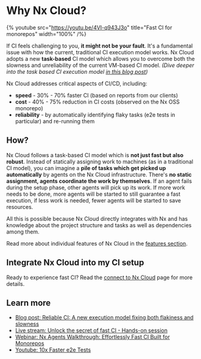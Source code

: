 # Why Nx Cloud?

{% youtube
src="https://youtu.be/4VI-q943J3o"
title="Fast CI for monorepos"
width="100%" /%}

If CI feels challenging to you, **it might not be your fault**. It's a fundamental issue with how the current, traditional CI execution model works. Nx Cloud adopts a new **task-based** CI model which allows you to overcome both the slowness and unreliability of the current VM-based CI model. _(Dive deeper into the task based CI execution model [in this blog post](/blog/reliable-ci-a-new-execution-model-fixing-both-flakiness-and-slowness))_

Nx Cloud addresses critical aspects of CI/CD, including:

-  **speed** - 30% - 70% faster CI (based on reports from our clients)
-  **cost** - 40% - 75% reduction in CI costs (observed on the Nx OSS monorepo)
-  **reliability** - by automatically identifying flaky tasks (e2e tests in particular) and re-running them

## How?

Nx Cloud follows a task-based CI model which is **not just fast but also robust**. Instead of statically assigning work to machines (as in a traditional CI model), you can imagine a **pile of tasks which get picked up automatically** by agents on the Nx Cloud infrastructure. There's **no static assignment, agents coordinate the work by themselves**. If an agent fails during the setup phase, other agents will pick up its work. If more work needs to be done, more agents will be started to still guarantee a fast execution, if less work is needed, fewer agents will be started to save resources.

All this is possible because Nx Cloud directly integrates with Nx and has knowledge about the project structure and tasks as well as dependencies among them.

Read more about individual features of Nx Cloud in the [features section](/ci/features).

## Integrate Nx Cloud into my CI setup

Ready to experience fast CI? Read the [connect to Nx Cloud](/ci/intro/connect-to-nx-cloud) page for more details.

## Learn more

-  [Blog post: Reliable CI: A new execution model fixing both flakiness and slowness](/blog/reliable-ci-a-new-execution-model-fixing-both-flakiness-and-slowness)
-  [Live stream: Unlock the secret of fast CI - Hands-on session](https://www.youtube.com/live/rkLKaqLeDa0)
-  [Webinar: Nx Agents Walkthrough: Effortlessly Fast CI Built for Monorepos](https://go.nx.dev/march-webinar?utm_source=nx_cloud&utm_medium=nxdocs&utm_campaign=nx_agents&utm_id=devrel)
-  [Youtube: 10x Faster e2e Tests](https://www.youtube.com/watch?v=0YxcxIR7QU0)
